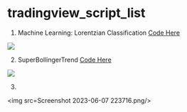 # tradingview_script_list

1. Machine Learning: Lorentzian Classification
[Code Here ](https://github.com/tontheonelove/tradingview_script_best/blob/main/1.Machine%20Learning:%20Lorentzian%20Classification)

<img src = https://www.tradingview.com/x/Wgf11Nn5 />

2. SuperBollingerTrend
[Code Here ](https://github.com/tontheonelove/tradingview_script_best/blob/main/2.%20SuperBollingerTrend)

<img src = https://www.tradingview.com/x/Kzd83RTH />

3.

<img src=Screenshot 2023-06-07 223716.png/>

